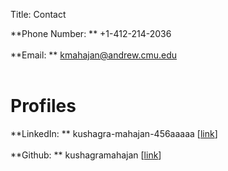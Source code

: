 Title: Contact

**Phone Number: ** +1-412-214-2036<br><br>
**Email: ** <a href="mailto:kmahajan@andrew.cmu.edu">kmahajan@andrew.cmu.edu</a>
<br><br>

# Profiles #

**LinkedIn: ** kushagra-mahajan-456aaaaa [<a href="https://linkedin.com/in/mahajan-kushagra">link</a>]<br><br>
**Github: ** kushagramahajan [<a href="https://github.com/kushagramahajan">link</a>]
